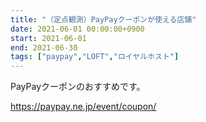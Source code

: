 ```yaml
---
title: "（定点観測）PayPayクーポンが使える店舗"
date: 2021-06-01 00:00:00+0900
start: 2021-06-01
end: 2021-06-30
tags: ["paypay","LOFT","ロイヤルホスト"]
---
```

PayPayクーポンのおすすめです。

https://paypay.ne.jp/event/coupon/

